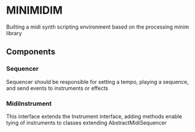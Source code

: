 # MINIMIDIM

Builting a midi synth scripting environment based on the processing minim library

## Components

### Sequencer

Sequencer should be responsible for setting a tempo, playing a sequence, and send events to instruments or effects

### MidiInstrument

This interface extends the Instrument interface, adding methods enable tying of instruments to classes extending AbstractMidiSequencer

